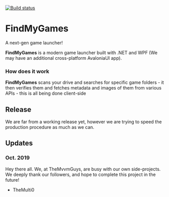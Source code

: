 [![Build status](https://ci.appveyor.com/api/projects/status/oeckb1pu5wa8ifwv?svg=true)](https://ci.appveyor.com/project/TheMulti0/findmygames)
# FindMyGames
A next-gen game launcher!

**FindMyGames** is a modern game launcher built with .NET and WPF (We may have an additional cross-platform AvaloniaUI app).

### How does it work
**FindMyGames** scans your drive and searches for specific game folders - it then verifies them and fetches metadata and images of them from various APIs - this is all being done client-side

## Release
We are far from a working release yet, however we are trying to speed the production procedure as much as we can.

## Updates

### Oct. 2019
Hey there all. We, at TheMvvmGuys, are busy with our own side-projects.
We deeply thank our followers, and hope to complete this project in the future!

- TheMulti0
